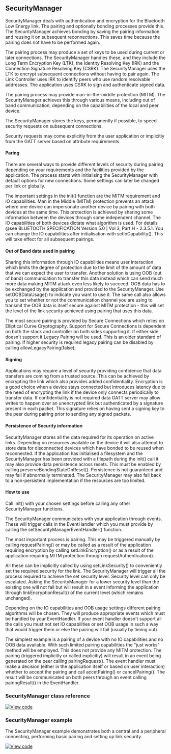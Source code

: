 ## SecurityManager

SecurityManager deals with authentication and encryption for the Bluetooth Low Energy link. The pairing and optionally bonding processes provide this. The SecurityManager achieves bonding by saving the pairing information and reusing it on subsequent reconnections. This saves time because the pairing does not have to be performed again.

The pairing process may produce a set of keys to be used during current or later connections. The SecurityManager handles these, and they include the Long Term Encryption Key (LTK), the Identity Resolving Key (IRK) and the Connection Signature Resolving Key (CSRK). The SecurityManager uses the LTK to encrypt subsequent connections without having to pair again. The Link Controller uses IRK to identify peers who use random resolvable addresses. The application uses CSRK to sign and authenticate signed data.

The pairing process may provide man-in-the-middle protection (MITM). The SecurityManager achieves this through various means, including out of band communication, depending on the capabilities of the local and peer device.

The SecurityManager stores the keys, permanently if possible, to speed security requests on subsequent connections.

Security requests may come explicitly from the user application or implicitly from the GATT server based on attribute requirements.
 
#### Paring

There are several ways to provide different levels of security during pairing depending on your requirements and the facilities provided by the application. The process starts with initialising the SecurityManager with default options for new connections. Some settings can later be changed per link or globally.

The important settings in the init() function are the MITM requirement and IO capabilities. Man in the Middle (MITM) protection prevents an attack where one device can impersonate another device by pairing with both devices at the same time. This protection is achieved by sharing some information between the devices through some independent channel. The IO capabilities of both devices dictate what algorithm is used. For details @see BLUETOOTH SPECIFICATION Version 5.0 | Vol 3, Part H - 2.3.5.1. You can change the IO capabilities after initialisation with setIoCapability(). This will take effect for all subsequent pairings.

#### Out of Band data used in pairing

Sharing this information through IO capabilities means user interaction which limits the degree of protection due to the limit of the amount of data that we can expect the user to transfer. Another solution is using OOB (out of band) communication to transfer this data instead which can send much more data making MITM attack even less likely to succeed. OOB data has to be exchanged by the application and provided to the SecurityManager. Use setOOBDataUsage() to indicate you want to use it. The same call also allows you to set whether or not the communication channel you are using to transmit the OOB data is itself secure against MITM protection - this will set the level of the link security achieved using pairing that uses this data.

The most secure pairing is provided by Secure Connections which relies on Elliptical Curve Cryptography. Support for Secure Connections is dependent on both the stack and controller on both sides supporting it. If either side doesn't support it Legacy Pairing will be used. This is an older standard of pairing. If higher security is required legacy pairing can be disabled by calling allowLegacyPairing(false);

#### Signing

Applications may require a level of security providing confidence that data transfers are coming from a trusted source. This can be achieved by encrypting the link which also provides added confidentiality. Encryption is a good choice when a device stays connected but introduces latency due to the need of encrypting the link if the device only connects periodically to transfer data. If confidentiality is not required data GATT server may allow writes to happen over an unencrypted link but authenticated by a signature present in each packet. This signature relies on having sent a signing key to the peer during pairing prior to sending any signed packets.

#### Persistence of Security information

SecurityManager stores all the data required for its operation on active links. Depending on resources available on the device it will also attempt to store data for disconnected devices which have bonded to be reused when reconnected. If the application has initialised a filesystem and the SecurityManager has been provided with a filepath during the init() call it may also provide data persistence across resets. This must be enabled by calling preserveBondingStateOnReset(). Persistence is not guaranteed and may fail if abnormally terminated. The SecurityManager may also fall back to a non-persistent implementation if the resources are too limited.

#### How to use

Call init() with your chosen settings before calling any other SecurityManager functions.

The SecurityManager communicates with your application through events. These will trigger calls in the EventHandler which you must provide by calling the setSecurityManagerEventHandler() function.

The most important process is pairing. This may be triggered manually by calling requestPairing() or may be called as a result of the application requiring encryption by calling setLinkEncryption() or as a result of the application requiring MITM protection through requestAuthentication().

All these can be implicitly called by using setLinkSecurity() to conveniently set the required security for the link. The SecurityManager will trigger all the process required to achieve the set security level. Security level can only be escalated. Asking the SecurityManager for a lower security level than the existing one will not fail but will result in a event informing the application through linkEncryptionResult() of the current level (which remains unchanged).

Depending on the IO capabilities and OOB usage settings different pairing algorithms will be chosen. They will produce appropriate events which must be handled by your EventHandler. If your event handler doesn't support all the calls you must not set IO capabilities or set OOB usage in such a way that would trigger them or else the pairing will fail (usually by timing out).

The simplest example is a pairing of a device with no IO capabilities and no OOB data available. With such limited pairing capabilities the "just works" method will be employed. This does not provide any MITM protection. The pairing (triggered implicitly or called explicitly) will result in an event being generated on the peer calling pairingRequest(). The event handler must make a decision (either in the application itself or based on user interaction) whether to accept the pairing and call accetPairing() or cancelPairing(). The result will be communicated on both peers through an event calling pairingResult() in the EventHandler.

### SecurityManager class reference

[![View code](https://www.mbed.com/embed/?type=library)](http://os-doc-builder.test.mbed.com/docs/development/mbed-os-api-doxy/class_security_manager.html)

### SecurityManager example

The SecurityManager example demonstrates both a central and a peripheral connecting, performing basic pairing and setting up link security.

[![View code](https://www.mbed.com/embed/?url=https://os.mbed.com/teams/mbed-os-examples/code/mbed-os-example-ble-SM/)](https://os.mbed.com/teams/mbed-os-examples/code/mbed-os-example-ble-SM/file/fcb1e0b995a9/source/main.cpp)
